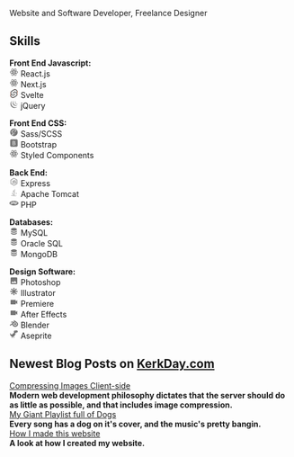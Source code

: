 Website and Software Developer, Freelance Designer

## Skills
**Front End Javascript:**  
![React](icons/react.png) React.js  
![React](icons/react.png) Next.js  
![React](icons/svelte.png) Svelte  
![React](icons/jquery.png) jQuery  

**Front End CSS:**  
![React](icons/sass.png) Sass/SCSS  
![React](icons/bootstrap.png) Bootstrap  
![React](icons/react.png) Styled Components  

**Back End:**  
![React](icons/nodejs.png) Express  
![React](icons/language-java.png) Apache Tomcat  
![React](icons/language-php.png) PHP  

**Databases:**  
![React](icons/database.png) MySQL  
![React](icons/database.png) Oracle SQL  
![React](icons/database.png) MongoDB  

**Design Software:**  
![React](icons/image.png) Photoshop  
![React](icons/svg.png) Illustrator  
![React](icons/video.png) Premiere  
![React](icons/video.png) After Effects  
![React](icons/blender-software.png) Blender  
![React](icons/google-downasaur.png) Aseprite  

## Newest Blog Posts on [KerkDay.com](https://www.kerkday.com)
<!-- BLOG_FEED:START --><a href="$link"> Compressing Images Client-side </a><br/><b> Modern web development philosophy dictates that the server should do as little as possible, and that includes image compression. </b><br/><a href="$link"> My Giant Playlist full of Dogs </a><br/><b> Every song has a dog on it&#39;s cover, and the music&#39;s pretty bangin. </b><br/><a href="$link"> How I made this website </a><br/><b> A look at how I created my website. </b><br/><!-- BLOG_FEED:END -->
